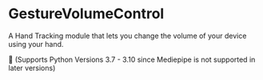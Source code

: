 # GestureVolumeControl
A Hand Tracking module that lets you change the volume of your device using your hand.

:triangular_flag_on_post: (Supports Python Versions 3.7 - 3.10 since Mediepipe is not supported in later versions)

